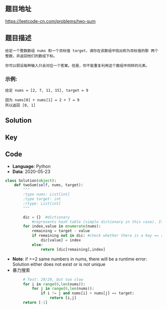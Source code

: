 ## 题目地址
https://leetcode-cn.com/problems/two-sum

## 题目描述
```
给定一个整数数组 nums 和一个目标值 target，请你在该数组中找出和为目标值的那 两个 整数，并返回他们的数组下标。

你可以假设每种输入只会对应一个答案。但是，你不能重复利用这个数组中同样的元素。
```

### 示例:
```
给定 nums = [2, 7, 11, 15], target = 9

因为 nums[0] + nums[1] = 2 + 7 = 9
所以返回 [0, 1]
```

## Solution

## Key

## Code
- **Language**: Python
- **Data**: 2020-05-23
```python
class Solution(object):
    def twoSum(self, nums, target):
        """
        :type nums: List[int]
        :type target: int
        :rtype: List[int]
        """

        dic = {}  #dictionary
            #represents hash table (simple dictionary in this case). Its purpose is to store numbers mapped to their respective indices in the nums array which allows for direct lookup.
        for index,value in enumerate(nums):
            remaining = target - value
            if remaining not in dic: #check whether there is a key == remaining
                dic[value] = index
            else:
                return [dic[remaining],index]
```
  - **Note**: if >=2 same numbers in nums, there will be a runtime error: Solution either does not exist or is not unique
  - 暴力搜索
  
``` python
        # Test: 29/29, but too slow
        for i in range(0,len(nums)):
            for j in range(0,len(nums)):
                if i != j and nums[i] + nums[j] == target:
                    return [i,j]
        return [-1]
```
